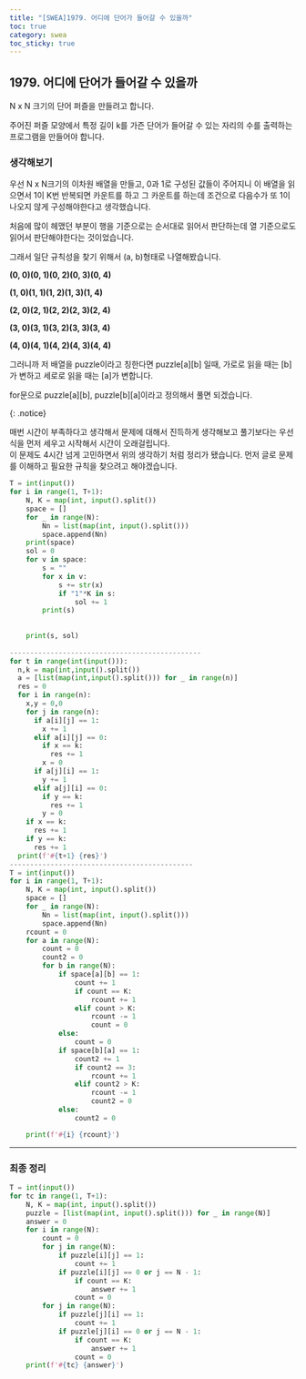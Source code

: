 ```yaml
---
title: "[SWEA]1979. 어디에 단어가 들어갈 수 있을까"
toc: true
category: swea
toc_sticky: true
---
```


## 1979. 어디에 단어가 들어갈 수 있을까

N x N 크기의 단어 퍼즐을 만들려고 합니다.

주어진 퍼즐 모양에서 특정 길이 k를 가즌 단어가 들어갈 수 있는 자리의 수를 출력하는 프로그램을 만들어야 합니다.

### 생각해보기

우선 N x N크기의 이차원 배열을 만들고, 0과 1로 구성된 값들이 주어지니 이 배열을 읽으면서 1이 K번 반복되면 카운트를 하고 그 카운트를 하는데 조건으로 다음수가 또 1이 나오지 않게 구성해야한다고 생각했습니다. 



처음에 많이 헤맸던 부분이 행을 기준으로는 순서대로 읽어서 판단하는데 열 기준으로도 읽어서 판단해야한다는 것이었습니다.

그래서 일단 규칙성을 찾기 위해서 (a, b)형태로 나열해봤습니다.

**(0, 0)(0, 1)(0, 2)(0, 3)(0, 4)**

**(1, 0)(1, 1)(1, 2)(1, 3)(1, 4)**

**(2, 0)(2, 1)(2, 2)(2, 3)(2, 4)**

**(3, 0)(3, 1)(3, 2)(3, 3)(3, 4)**

**(4, 0)(4, 1)(4, 2)(4, 3)(4, 4)**



그러니까 저 배열을 puzzle이라고 칭한다면 puzzle\[a][b] 일때, 가로로 읽을 때는 [b]가 변하고 세로로 읽을 때는 [a]가 변합니다.

for문으로 puzzle\[a][b], puzzle\[b][a]이라고 정의해서 풀면 되겠습니다.



{: .notice}

매번 시간이 부족하다고 생각해서 문제에 대해서 진득하게 생각해보고 풀기보다는 우선 식을 먼저 세우고 시작해서 시간이 오래걸립니다.<br/>이 문제도 4시간 넘게 고민하면서 위의 생각하기 처럼 정리가 됐습니다. 먼저 글로 문제를 이해하고 필요한 규칙을 찾으려고 해야겠습니다.



```python
T = int(input())
for i in range(1, T+1):
    N, K = map(int, input().split())
    space = []
    for _ in range(N):
        Nn = list(map(int, input().split()))
        space.append(Nn)
    print(space)
    sol = 0
    for v in space:
        s = ""
        for x in v:
            s += str(x)
            if "1"*K in s:
                sol += 1
        print(s)        
            
                
    print(s, sol)
    
-----------------------------------------------
for t in range(int(input())):
  n,k = map(int,input().split())
  a = [list(map(int,input().split())) for _ in range(n)]
  res = 0
  for i in range(n):
    x,y = 0,0
    for j in range(n):
      if a[i][j] == 1:
        x += 1
      elif a[i][j] == 0:
        if x == k:
          res += 1
        x = 0
      if a[j][i] == 1:
        y += 1
      elif a[j][i] == 0:
        if y == k:
          res += 1
        y = 0
    if x == k:
      res += 1
    if y == k:
      res += 1
  print(f'#{t+1} {res}')
---------------------------------------------
T = int(input())
for i in range(1, T+1):
    N, K = map(int, input().split())
    space = []
    for _ in range(N):
        Nn = list(map(int, input().split()))
        space.append(Nn)
    rcount = 0
    for a in range(N):
        count = 0
        count2 = 0
        for b in range(N):
            if space[a][b] == 1:
                count += 1
                if count == K:
                    rcount += 1
                elif count > K:
                    rcount -= 1
                    count = 0
            else:
                count = 0   
            if space[b][a] == 1:
                count2 += 1
                if count2 == 3:
                    rcount += 1
                elif count2 > K:
                    rcount -= 1
                    count2 = 0
            else:
                count2 = 0

    print(f'#{i} {rcount}')
```

---



### **최종 정리**

```python
T = int(input())
for tc in range(1, T+1):
    N, K = map(int, input().split())
    puzzle = [list(map(int, input().split())) for _ in range(N)]
    answer = 0
    for i in range(N):
        count = 0
        for j in range(N):
            if puzzle[i][j] == 1:
                count += 1
            if puzzle[i][j] == 0 or j == N - 1:
                if count == K:
                    answer += 1
                count = 0
        for j in range(N):
            if puzzle[j][i] == 1:
                count += 1
            if puzzle[j][i] == 0 or j == N - 1:
                if count == K:
                    answer += 1
                count = 0
    print(f'#{tc} {answer}')
```

